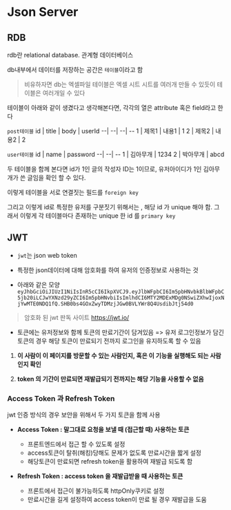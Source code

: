 # Json Server

## RDB

rdb란 relational database. 관계형 데이터베이스

db내부에서 데이터를 저장하는 공간은 `테이블`이라고 함

> 비유하자면 db는 엑셀파일 테이블은 엑셀 시트
> 시트를 여러개 만들 수 있듯이 테이블은 여러개일 수 있다 

테이블이 아래와 같이 생겼다고 생각해본다면, 각각의 열은 attribute 혹은 field라고 한다

`post테이블`
id | title | body | userId
--| --| --| --
1 | 제목1 | 내용1 | 1
2 | 제목2 | 내용2 | 2

`user테이블`
id | name | password
--| --| --
1 | 김아무개 | 1234
2 | 박아무개 | abcd

두 테이블을 함께 본다면 id가 1인 글의 작성자 ID는 1이므로, 유저아이디가 1인 김아무개가 쓴 글임을 확인 할 수 있다.

이렇게 테이블을 서로 연결짓는 필드를 `foreign key`

그리고 이렇게 id로 특정한 유저를 구분짓기 위해서는 , 해당 id 가 unique 해야 함.
그래서 이렇게 각 테이블마다 존재하는 unique 한 id 를 `primary key`

## JWT

- `jwt`는 json web token

- 특정한 json데이터에 대해 암호화를 하여 유저의 인증정보로 사용하는 것

- 아래와 같은 모양
`eyJhbGciOiJIUzI1NiIsInR5cCI6IkpXVCJ9.eyJlbWFpbCI6Im5pbHNvbkBlbWFpbC5jb20iLCJwYXNzd29yZCI6Im5pbHNvbiIsImlhdCI6MTY2MDExMDg0NSwiZXhwIjoxNjYwMTE0NDQ1fQ.SHB0bs4GOxZwyTDMzjJGw0BVLYWr8Q4UsdibJtj54d0`

> 암호화 된 jwt 판독 사이트 https://jwt.io/

- 토큰에는 유저정보와 함께 토큰의 만료기간이 담겨있음
=> 유저 로그인정보가 담긴 토큰의 경우 해당 토큰이 만료되기 전까지 로그인을 유지하도록 할 수 있음

1. **이 사람이 이 페이지를 방문할 수 있는 사람인지, 혹은 이 기능을 실행해도 되는 사람인지 확인**

2. **token 의 기간이 만료되면 재발급되기 전까지는 해당 기능을 사용할 수 없음**


### **Access Token 과 Refresh Token**

jwt 인증 방식의 경우 보안을 위해서 두 가지 토큰을 함께 사용

- **Access Token : 말그대로 요청을 보낼 때 (접근할 때) 사용하는 토큰**
  - 프론트엔드에서 접근 할 수 있도록 설정
  - access토큰이 탈취(해킹)당해도 문제가 없도록 만료시간을 짧게 설정
  - 해당토큰이 만료되면 refresh token을 활용하여 재발급 되도록 함

- **Refresh Token : access token 을 재발급받을 때 사용하는 토큰**
  - 프론트에서 접근이 불가능하도록 httpOnly쿠키로 설정
  - 만료시간을 길게 설정하여 access token이 만료 될 경우 재발급을 도움